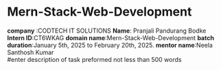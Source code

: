 # Mern-Stack-Web-Development
**company** :CODTECH IT
 SOLUTIONS
 **Name**: Pranjali Pandurang Bodke 
 **Intern ID**:CT6WKAG
 **domain name**:Mern-Stack-Web-Development
 **batch duration**:January 5th, 2025 to February 20th, 2025.
 **mentor name**:Neela Santhosh Kumar  
 #enter description of task preformed not less than 500 words
